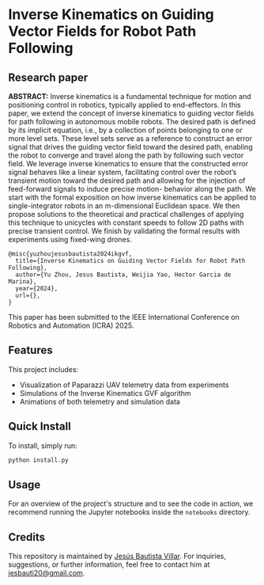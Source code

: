 # Inverse Kinematics on Guiding Vector Fields for Robot Path Following

## Research paper

**ABSTRACT:** Inverse kinematics is a fundamental technique for
motion and positioning control in robotics, typically applied
to end-effectors. In this paper, we extend the concept of
inverse kinematics to guiding vector fields for path following
in autonomous mobile robots. The desired path is defined by
its implicit equation, i.e., by a collection of points belonging to
one or more level sets. These level sets serve as a reference to
construct an error signal that drives the guiding vector field
toward the desired path, enabling the robot to converge and
travel along the path by following such vector field. We leverage
inverse kinematics to ensure that the constructed error signal
behaves like a linear system, facilitating control over the robot’s
transient motion toward the desired path and allowing for
the injection of feed-forward signals to induce precise motion-
behavior along the path. We start with the formal exposition
on how inverse kinematics can be applied to single-integrator
robots in an m-dimensional Euclidean space. We then propose
solutions to the theoretical and practical challenges of applying
this technique to unicycles with constant speeds to follow 2D
paths with precise transient control. We finish by validating the
formal results with experiments using fixed-wing drones.

    @misc{yuzhoujesusbautista2024ikgvf,
      title={Inverse Kinematics on Guiding Vector Fields for Robot Path Following}, 
      author={Yu Zhou, Jesus Bautista, Weijia Yao, Hector Garcia de Marina},
      year={2024},
      url={}, 
    }

This paper has been submitted to the IEEE International Conference on Robotics and Automation (ICRA) 2025.

## Features
This project includes:

* Visualization of Paparazzi UAV telemetry data from experiments
* Simulations of the Inverse Kinematics GVF algorithm
* Animations of both telemetry and simulation data

## Quick Install

To install, simply run:

```bash
python install.py
```

## Usage

For an overview of the project's structure and to see the code in action, we recommend running the Jupyter notebooks inside the `notebooks` directory.

## Credits

This repository is maintained by [Jesús Bautista Villar](https://sites.google.com/view/jbautista-research). For inquiries, suggestions, or further information, feel free to contact him at <jesbauti20@gmail.com>.
